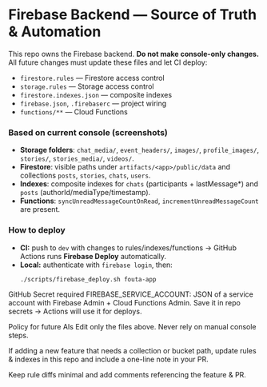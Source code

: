 # Firebase Backend — Source of Truth & Automation

This repo owns the Firebase backend. **Do not make console-only changes.**  
All future changes must update these files and let CI deploy:

- `firestore.rules` — Firestore access control
- `storage.rules` — Storage access control
- `firestore.indexes.json` — composite indexes
- `firebase.json`, `.firebaserc` — project wiring
- `functions/**` — Cloud Functions

### Based on current console (screenshots)
- **Storage folders**: `chat_media/`, `event_headers/`, `images/`, `profile_images/`, `stories/`, `stories_media/`, `videos/`.
- **Firestore**: visible paths under `artifacts/<app>/public/data` and collections `posts`, `stories`, `chats`, `users`.
- **Indexes**: composite indexes for `chats` (participants + lastMessage*) and `posts` (authorId/mediaType/timestamp).
- **Functions**: `syncUnreadMessageCountOnRead`, `incrementUnreadMessageCount` are present.

### How to deploy
- **CI:** push to `dev` with changes to rules/indexes/functions → GitHub Actions runs **Firebase Deploy** automatically.
- **Local:** authenticate with `firebase login`, then:
  ```bash
  ./scripts/firebase_deploy.sh fouta-app
  ```

GitHub Secret required
FIREBASE_SERVICE_ACCOUNT: JSON of a service account with Firebase Admin + Cloud Functions Admin.
Save it in repo secrets → Actions will use it for deploys.

Policy for future AIs
Edit only the files above. Never rely on manual console steps.

If adding a new feature that needs a collection or bucket path, update rules & indexes in this repo and include a one-line note in your PR.

Keep rule diffs minimal and add comments referencing the feature & PR.
